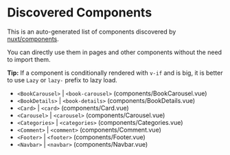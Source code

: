 # Discovered Components

This is an auto-generated list of components discovered by [nuxt/components](https://github.com/nuxt/components).

You can directly use them in pages and other components without the need to import them.

**Tip:** If a component is conditionally rendered with `v-if` and is big, it is better to use `Lazy` or `lazy-` prefix to lazy load.

- `<BookCarousel>` | `<book-carousel>` (components/BookCarousel.vue)
- `<BookDetails>` | `<book-details>` (components/BookDetails.vue)
- `<Card>` | `<card>` (components/Card.vue)
- `<Carousel>` | `<carousel>` (components/Carousel.vue)
- `<Categories>` | `<categories>` (components/Categories.vue)
- `<Comment>` | `<comment>` (components/Comment.vue)
- `<Footer>` | `<footer>` (components/Footer.vue)
- `<Navbar>` | `<navbar>` (components/Navbar.vue)

